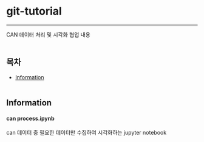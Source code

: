 # git-tutorial
---------
CAN 데이터 처리 및 시각화 협업 내용<br/><br/>
## 목차
* [Information](#Information)<br/><br/>

## Information
#### can process.ipynb
can 데이터 중 필요한 데이터만 수집하여 시각화하는 jupyter notebook
